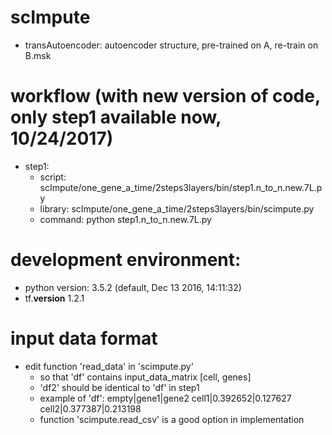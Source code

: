 # scImpute
* transAutoencoder: autoencoder structure, pre-trained on A, re-train on B.msk
# workflow (with new version of code, only step1 available now, 10/24/2017)
* step1: 
  - script: scImpute/one_gene_a_time/2steps3layers/bin/step1.n_to_n.new.7L.py
  - library: scImpute/one_gene_a_time/2steps3layers/bin/scimpute.py
  - command: python step1.n_to_n.new.7L.py

# development environment:
  - python version: 3.5.2 (default, Dec 13 2016, 14:11:32)
  - tf.__version__ 1.2.1

# input data format
- edit function 'read_data' in 'scimpute.py'
  - so that 'df' contains input_data_matrix [cell, genes]
  - 'df2' should be identical to 'df' in step1
  - example of 'df':
  empty|gene1|gene2
  cell1|0.392652|0.127627
  cell2|0.377387|0.213198
   - function 'scimpute.read_csv' is a good option in implementation



